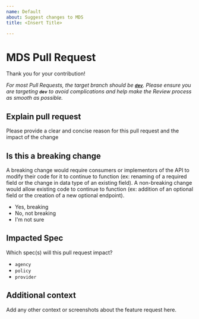 ```yaml
---
name: Default
about: Suggest changes to MDS
title: <Insert Title>

---
```


# MDS Pull Request

Thank you for your contribution!

*For most Pull Requests, the target branch should be [**`dev`**](https://github.com/openmobilityfoundation/mobility-data-specification/tree/dev). Please ensure you are targeting **`dev`** to avoid complications and help make the Review process as smooth as possible.*

## Explain pull request

Please provide a clear and concise reason for this pull request and the impact of the change

## Is this a breaking change

A breaking change would require consumers or implementors of the API to modify their code for it to continue to function (ex: renaming of a required field or the change in data type of an existing field). A non-breaking change would allow existing code to continue to function (ex: addition of an optional field or the creation of a new optional endpoint).

* Yes, breaking
* No, not breaking
* I'm not sure

## Impacted Spec

Which spec(s) will this pull request impact?

* `agency`
* `policy`
* `provider`

## Additional context

Add any other context or screenshots about the feature request here.
